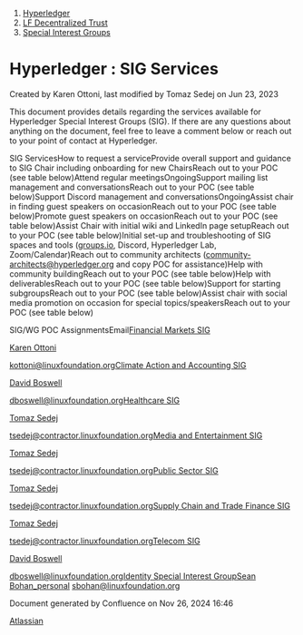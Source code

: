 1. [Hyperledger](index.html)
2. [LF Decentralized Trust](LF-Decentralized-Trust_19595266.html)
3. [Special Interest Groups](Special-Interest-Groups_19595400.html)

# Hyperledger : SIG Services

Created by Karen Ottoni, last modified by Tomaz Sedej on Jun 23, 2023

This document provides details regarding the services available for Hyperledger Special Interest Groups (SIG). If there are any questions about anything on the document, feel free to leave a comment below or reach out to your point of contact at Hyperledger.

SIG ServicesHow to request a serviceProvide overall support and guidance to SIG Chair including onboarding for new ChairsReach out to your POC (see table below)Attend regular meetingsOngoingSupport mailing list management and conversationsReach out to your POC (see table below)Support Discord management and conversationsOngoingAssist chair in finding guest speakers on occasionReach out to your POC (see table below)Promote guest speakers on occasionReach out to your POC (see table below)Assist Chair with initial wiki and LinkedIn page setupReach out to your POC (see table below)Initial set-up and troubleshooting of SIG spaces and tools ([groups.io](http://groups.io), Discord, Hyperledger Lab, Zoom/Calendar)Reach out to community architects ([community-architects@hyperledger.org](mailto:community-architects@hyperledger.org) and copy POC for assistance)Help with community buildingReach out to your POC (see table below)Help with deliverablesReach out to your POC (see table below)Support for starting subgroupsReach out to your POC (see table below)Assist chair with social media promotion on occasion for special topics/speakersReach out to your POC (see table below)

SIG/WG POC AssignmentsEmail[Financial Markets SIG](https://lf-hyperledger.atlassian.net/wiki/display/CMSIG/Capital+Markets+SIG)

[Karen Ottoni](https://lf-hyperledger.atlassian.net/wiki/people/712020:b91a9879-c835-4217-a2e7-e13c7e529f5b?ref=confluence)

[kottoni@linuxfoundation.org](mailto:kottoni@linuxfoundation.org)[Climate Action and Accounting SIG](https://lf-hyperledger.atlassian.net/wiki/display/CASIG/Climate+Action+and+Accounting+SIG+Home)

[David Boswell](https://lf-hyperledger.atlassian.net/wiki/people/70121:0a14f738-3039-421f-a6a9-a83d19f23227?ref=confluence)

[dboswell@linuxfoundation.org](mailto:dboswell@linuxfoundation.org)[Healthcare SIG](https://lf-hyperledger.atlassian.net/wiki/display/HCSIG/Healthcare+SIG)

[Tomaz Sedej](https://lf-hyperledger.atlassian.net/wiki/people/63484b598bb342276b51af8e?ref=confluence)

[tsedej@contractor.linuxfoundation.org](mailto:tsedej@contractor.linuxfoundation.org)[Media and Entertainment SIG](https://lf-hyperledger.atlassian.net/wiki/display/MESIG/Media+and+Entertainment+SIG)

[Tomaz Sedej](https://lf-hyperledger.atlassian.net/wiki/people/63484b598bb342276b51af8e?ref=confluence)

[tsedej@contractor.linuxfoundation.org](mailto:tsedej@contractor.linuxfoundation.org)[Public Sector SIG](https://lf-hyperledger.atlassian.net/wiki/display/PSSIG/Public+Sector+SIG)

[Tomaz Sedej](https://lf-hyperledger.atlassian.net/wiki/people/63484b598bb342276b51af8e?ref=confluence)

[tsedej@contractor.linuxfoundation.org](mailto:tsedej@contractor.linuxfoundation.org)[Supply Chain and Trade Finance SIG](https://lf-hyperledger.atlassian.net/wiki/display/STSIG/Supply+Chain+and+Trade+Finance+SIG+Home)

[Tomaz Sedej](https://lf-hyperledger.atlassian.net/wiki/people/63484b598bb342276b51af8e?ref=confluence)

[tsedej@contractor.linuxfoundation.org](mailto:tsedej@contractor.linuxfoundation.org)[Telecom SIG](https://lf-hyperledger.atlassian.net/wiki/display/TCSIG/Telecom+SIG)

[David Boswell](https://lf-hyperledger.atlassian.net/wiki/people/70121:0a14f738-3039-421f-a6a9-a83d19f23227?ref=confluence)

[dboswell@linuxfoundation.org](mailto:dboswell@linuxfoundation.org)[Identity Special Interest Group](https://lf-hyperledger.atlassian.net/wiki/display/IWG/Identity+Special+Interest+Group)[Sean Bohan\_personal](https://lf-hyperledger.atlassian.net/wiki/people/70121:dc98758a-7f45-4fd1-afe5-d9f0eadf0d7b?ref=confluence) [sbohan@linuxfoundation.org](mailto:sbohan@linuxfoundation.org)

Document generated by Confluence on Nov 26, 2024 16:46

[Atlassian](http://www.atlassian.com/)
